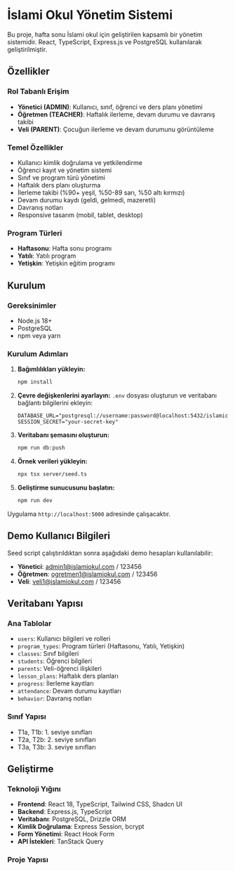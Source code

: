 # İslami Okul Yönetim Sistemi

Bu proje, hafta sonu İslami okul için geliştirilen kapsamlı bir yönetim sistemidir. React, TypeScript, Express.js ve PostgreSQL kullanılarak geliştirilmiştir.

## Özellikler

### Rol Tabanlı Erişim
- **Yönetici (ADMIN)**: Kullanıcı, sınıf, öğrenci ve ders planı yönetimi
- **Öğretmen (TEACHER)**: Haftalık ilerleme, devam durumu ve davranış takibi
- **Veli (PARENT)**: Çocuğun ilerleme ve devam durumunu görüntüleme

### Temel Özellikler
- Kullanıcı kimlik doğrulama ve yetkilendirme
- Öğrenci kayıt ve yönetim sistemi
- Sınıf ve program türü yönetimi
- Haftalık ders planı oluşturma
- İlerleme takibi (%90+ yeşil, %50-89 sarı, %50 altı kırmızı)
- Devam durumu kaydı (geldi, gelmedi, mazeretli)
- Davranış notları
- Responsive tasarım (mobil, tablet, desktop)

### Program Türleri
- **Haftasonu**: Hafta sonu programı
- **Yatılı**: Yatılı program
- **Yetişkin**: Yetişkin eğitim programı

## Kurulum

### Gereksinimler
- Node.js 18+
- PostgreSQL
- npm veya yarn

### Kurulum Adımları

1. **Bağımlılıkları yükleyin:**
   ```bash
   npm install
   ```

2. **Çevre değişkenlerini ayarlayın:**
   `.env` dosyası oluşturun ve veritabanı bağlantı bilgilerini ekleyin:
   ```env
   DATABASE_URL="postgresql://username:password@localhost:5432/islamic_school"
   SESSION_SECRET="your-secret-key"
   ```

3. **Veritabanı şemasını oluşturun:**
   ```bash
   npm run db:push
   ```

4. **Örnek verileri yükleyin:**
   ```bash
   npx tsx server/seed.ts
   ```

5. **Geliştirme sunucusunu başlatın:**
   ```bash
   npm run dev
   ```

Uygulama `http://localhost:5000` adresinde çalışacaktır.

## Demo Kullanıcı Bilgileri

Seed script çalıştırıldıktan sonra aşağıdaki demo hesapları kullanılabilir:

- **Yönetici**: admin1@islamiokul.com / 123456
- **Öğretmen**: ogretmen1@islamiokul.com / 123456
- **Veli**: veli1@islamiokul.com / 123456

## Veritabanı Yapısı

### Ana Tablolar
- `users`: Kullanıcı bilgileri ve rolleri
- `program_types`: Program türleri (Haftasonu, Yatılı, Yetişkin)
- `classes`: Sınıf bilgileri
- `students`: Öğrenci bilgileri
- `parents`: Veli-öğrenci ilişkileri
- `lesson_plans`: Haftalık ders planları
- `progress`: İlerleme kayıtları
- `attendance`: Devam durumu kayıtları
- `behavior`: Davranış notları

### Sınıf Yapısı
- T1a, T1b: 1. seviye sınıfları
- T2a, T2b: 2. seviye sınıfları
- T3a, T3b: 3. seviye sınıfları

## Geliştirme

### Teknoloji Yığını
- **Frontend**: React 18, TypeScript, Tailwind CSS, Shadcn UI
- **Backend**: Express.js, TypeScript
- **Veritabanı**: PostgreSQL, Drizzle ORM
- **Kimlik Doğrulama**: Express Session, bcrypt
- **Form Yönetimi**: React Hook Form
- **API İstekleri**: TanStack Query

### Proje Yapısı
